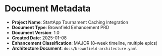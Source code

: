 # Document Metadata
- **Project Name**: StartApp Tournament Caching Integration
- **Document Type**: Brownfield Enhancement PRD  
- **Document Version**: 1.0
- **Created Date**: 2025-01-08
- **Enhancement Classification**: MAJOR (8-week timeline, multiple epics)
- **Architecture Document**: `docs/brownfield-architecture.yaml`
